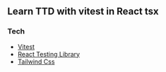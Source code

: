 ## Learn TTD with vitest in React tsx

### Tech 
- [Vitest](https://vitest.dev/)
- [React Testing Library](https://testing-library.com/docs/react-testing-library/intro/)
- [Tailwind Css](https://tailwindcss.com/)

